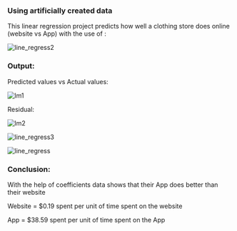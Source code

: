 ### Using artificially created data 
  This linear regression project predicts how well a clothing store does online (website vs App) with the use of :

![line_regress2](https://user-images.githubusercontent.com/60201899/88012495-0d256780-cae8-11ea-9f71-88a7ed048649.PNG)

### Output: 

Predicted values vs Actual values:

![lm1](https://user-images.githubusercontent.com/60201899/88072643-49d27c80-cb43-11ea-9ecf-b709ebced83c.PNG)

Residual:

![lm2](https://user-images.githubusercontent.com/60201899/88073193-ea28a100-cb43-11ea-9d30-11b15a99ec58.PNG)

![line_regress3](https://user-images.githubusercontent.com/60201899/88012703-9341ae00-cae8-11ea-85c4-237f13be4962.PNG)

![line_regress](https://user-images.githubusercontent.com/60201899/88012762-b8362100-cae8-11ea-89b4-d6b82ac27eee.PNG)

### Conclusion:

With the help of coefficients data shows that their App does better than their website 

Website = $0.19 spent per unit of time spent on the website

App = $38.59 spent per unit of time spent on the App


